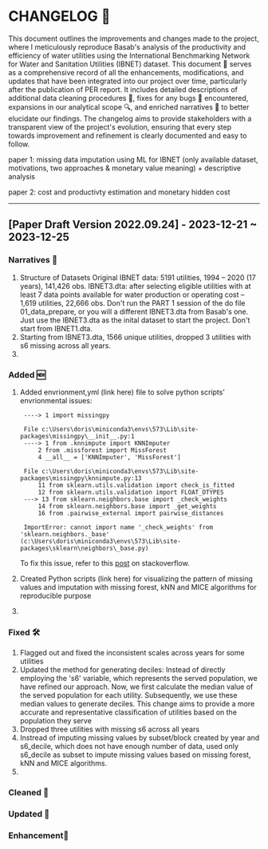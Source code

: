 # CHANGELOG 🌟

This document outlines the improvements and changes made to the project, where I meticulously reproduce Basab's analysis of the productivity and efficiency of water utilities using the International Benchmarking Network for Water and Sanitation Utilities (IBNET) dataset. This document 📝 serves as a comprehensive record of all the enhancements, modifications, and updates that have been integrated into our project over time, particularly after the publication of PER report. It includes detailed descriptions of additional data cleaning procedures 🧹, fixes for any bugs 🐛 encountered, expansions in our analytical scope 🔍, and enriched narratives 📖 to better elucidate our findings. The changelog aims to provide stakeholders with a transparent view of the project's evolution, ensuring that every step towards improvement and refinement is clearly documented and easy to follow.

paper 1: missing data imputation using ML for IBNET (only available dataset, motivations, two approaches & monetary value meaning) + descriptive analysis

paper 2: cost and productivty estimation and monetary hidden cost

---

## [Paper Draft Version 2022.09.24] - 2023-12-21 ~ 2023-12-25

### Narratives 📝

1. Structure of Datasets
   Original IBNET data: 5191 utilities, 1994 – 2020 (17 years), 141,426 obs.
   IBNET3.dta: after selecting eligible utilities with at least 7 data points available for water production or operating cost – 1,619 utilities, 22,666 obs. Don't run the PART 1 session of the do file 01_data_prepare, or you will a different IBNET3.dta from Basab's one. Just use the IBNET3.dta as the inital dataset to start the project. Don't start from IBNET1.dta.
2. Starting from IBNET3.dta, 1566 unique utilities, dropped 3 utilities with s6 missing across all years.
3. 

### Added 🆕

1. Added envrionment,yml (link here) file to solve python scripts' envrionmental issues:

   ```
    ----> 1 import missingpy

    File c:\Users\doris\miniconda3\envs\573\Lib\site-packages\missingpy\__init__.py:1
    ----> 1 from .knnimpute import KNNImputer
        2 from .missforest import MissForest
        4 __all__ = ['KNNImputer', 'MissForest']

    File c:\Users\doris\miniconda3\envs\573\Lib\site-packages\missingpy\knnimpute.py:13
        11 from sklearn.utils.validation import check_is_fitted
        12 from sklearn.utils.validation import FLOAT_DTYPES
    ---> 13 from sklearn.neighbors.base import _check_weights
        14 from sklearn.neighbors.base import _get_weights
        16 from .pairwise_external import pairwise_distances

    ImportError: cannot import name '_check_weights' from 'sklearn.neighbors._base' (c:\Users\doris\miniconda3\envs\573\Lib\site-packages\sklearn\neighbors\_base.py)
   ```

   To fix this issue, refer to this [post](https://stackoverflow.com/questions/75633185/importerror-cannot-import-name-check-weights-from-sklearn-neighbors-base) on stackoverflow.
2. Created Python scripts (link here) for visualizing the pattern of missing values and imputation with missing forest, kNN and MICE algorithms for reproducible purpose
3. 

### Fixed 🛠️

1. Flagged out and fixed the inconsistent scales across years for some utilities
2. Updated the method for generating deciles: Instead of directly employing the 's6' variable, which represents the served population, we have refined our approach. Now, we first calculate the median value of the served population for each utility. Subsequently, we use these median values to generate deciles. This change aims to provide a more accurate and representative classification of utilities based on the population they serve
3. Dropped three utilities with missing s6 across all years
4. Instread of imputing missing values by subset/block created by year and s6_decile, which does not have enough number of data, used only s6_decile as subset to impute missing values based on missing forest, kNN and MICE algorithms.
5. 

### Cleaned 🧹

### Updated 🔄

### Enhancement🚀
